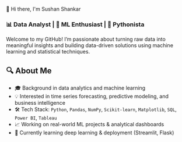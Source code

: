 👋 Hi there, I'm Sushan Shankar

### 📊 Data Analyst | 🤖 ML Enthusiast | 🐍 Pythonista

Welcome to my GitHub! I’m passionate about turning raw data into meaningful insights and building data-driven solutions using machine learning and statistical techniques.

## 🔍 About Me

- 🎓 Background in data analytics and machine learning
- 💡 Interested in time series forecasting, predictive modeling, and business intelligence
- 🛠️ Tech Stack: `Python`, `Pandas`, `NumPy`, `Scikit-learn`, `Matplotlib`, `SQL`, `Power BI`, `Tableau`
- 📈 Working on real-world ML projects & analytical dashboards
- 🌱 Currently learning deep learning & deployment (Streamlit, Flask)
